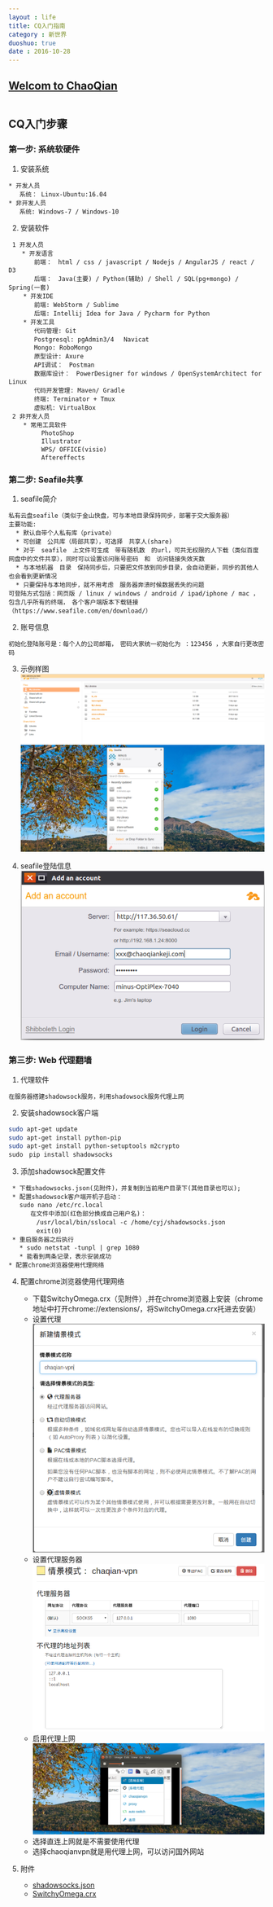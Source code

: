 ```yaml
---
layout : life
title: CQ入门指南
category : 新世界
duoshuo: true
date : 2016-10-28
---
```


<!-- more -->

## **[Welcom to ChaoQian](http://www.chaoqiankeji.net/)**

```python

```

## CQ入门步骤
### 第一步: 系统软硬件
1. 安装系统
```
* 开发人员
   系统： Linux-Ubuntu:16.04
* 非开发人员
   系统: Windows-7 / Windows-10    
```
2. 安装软件

```
 1 开发人员
  　* 开发语言
       前端：　html / css / javascript / Nodejs / AngularJS / react / D3
       后端：　Java(主要) / Python(辅助) / Shell / SQL(pg+mongo) / Spring(一套)
    * 开发IDE
       前端: WebStorm / Sublime
       后端: Intellij Idea for Java / Pycharm for Python
    * 开发工具
       代码管理: Git
       Postgresql: pgAdmin3/4 　Navicat
       Mongo: RoboMongo
       原型设计: Axure
       API调试：　Postman
       数据库设计：　PowerDesigner for windows / OpenSystemArchitect for Linux
       代码开发管理: Maven/ Gradle
       终端: Terminator + Tmux
       虚拟机: VirtualBox
 2 非开发人员
    * 常用工具软件
         PhotoShop
         Illustrator
         WPS/ OFFICE(visio)
         Aftereffects
```

### 第二步: Seafile共享
1. seafile简介
```
私有云盘seafile（类似于金山快盘，可与本地目录保持同步，部署于交大服务器）
主要功能:
  * 默认自带个人私有库（private）
  * 可创建　公共库（局部共享），可选择　共享人(share)
  * 对于　seafile　上文件可生成　带有随机数　的url，可共无权限的人下载（类似百度网盘中的文件共享），同时可以设置访问账号密码　和　访问链接失效天数
  * 与本地机器　目录　保持同步后，只要把文件放到同步目录，会自动更新，同步的其他人也会看到更新情况
  * 只要保持与本地同步，就不用考虑　服务器奔溃时候数据丢失的问题
可登陆方式包括：网页版 / linux / windows / android / ipad/iphone / mac ，包含几乎所有的终端，　各个客户端版本下载链接（https://www.seafile.com/en/download/） 
```

2. 账号信息
```
初始化登陆账号是：每个人的公司邮箱，　密码大家统一初始化为 ：123456 ，大家自行更改密码
```

3. 示例样图
![网页截图](/res/img/blog/新世界/seafile1.png)
![客户端截图](/res/img/blog/新世界/seafile-3.png)

4. seafile登陆信息
![登陆截图](/res/img/blog/新世界/seafile-2.png)

### 第三步: Web 代理翻墙
1. 代理软件
```
在服务器搭建shadowsock服务，利用shadowsock服务代理上网
```

2. 安装shadowsock客户端
```sh
sudo apt-get update
sudo apt-get install python-pip
sudo apt-get install python-setuptools m2crypto
sudo　pip install shadowsocks
```

3. 添加shadowsock配置文件

```
 * 下载shadowsocks.json(见附件)，并复制到当前用户目录下(其他目录也可以);
 * 配置shadowsock客户端开机子启动：
   sudo nano /etc/rc.local
      在文件中添加(红色部分换成自己用户名)：
　　　　 /usr/local/bin/sslocal -c /home/cyj/shadowsocks.json
　　　　 exit(0)
 * 重启服务器之后执行
   * sudo netstat -tunpl | grep 1080
   * 能看到两条记录，表示安装成功
* 配置chrome浏览器使用代理网络
```

4. 配置chrome浏览器使用代理网络

   * 下载SwitchyOmega.crx（见附件）,并在chrome浏览器上安装（chrome地址中打开chrome://extensions/，将SwitchyOmega.crx托进去安装）
   * 设置代理
   ![pic1](/res/img/blog/新世界/vpn1.png)
   * 设置代理服务器
   ![pic2](/res/img/blog/新世界/vpn2.png)
   * 启用代理上网
   ![pic3](/res/img/blog/新世界/vpn3.png)
   * 选择直连上网就是不需要使用代理
   * 选择chaoqianvpn就是用代理上网，可以访问国外网站

5. 附件
   * [shadowsocks.json](/res/download/cq/shadowsocks.json)
   * [SwitchyOmega.crx](/res/download/cq/SwitchyOmega.crx)
